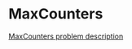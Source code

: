 # MaxCounters

[MaxCounters problem description](https://codility.com/programmers/lessons/4-counting_elements/max_counters/)
